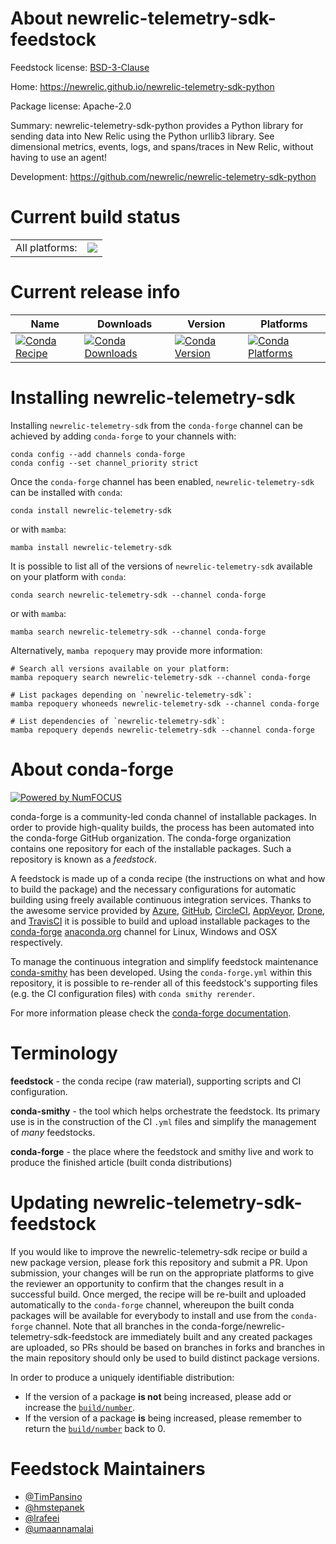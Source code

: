 About newrelic-telemetry-sdk-feedstock
======================================

Feedstock license: [BSD-3-Clause](https://github.com/conda-forge/newrelic-telemetry-sdk-feedstock/blob/main/LICENSE.txt)

Home: https://newrelic.github.io/newrelic-telemetry-sdk-python

Package license: Apache-2.0

Summary: newrelic-telemetry-sdk-python provides a Python library for sending data into New Relic using the Python urllib3 library. See dimensional metrics, events, logs, and spans/traces in New Relic, without having to use an agent!

Development: https://github.com/newrelic/newrelic-telemetry-sdk-python

Current build status
====================


<table><tr><td>All platforms:</td>
    <td>
      <a href="https://dev.azure.com/conda-forge/feedstock-builds/_build/latest?definitionId=19815&branchName=main">
        <img src="https://dev.azure.com/conda-forge/feedstock-builds/_apis/build/status/newrelic-telemetry-sdk-feedstock?branchName=main">
      </a>
    </td>
  </tr>
</table>

Current release info
====================

| Name | Downloads | Version | Platforms |
| --- | --- | --- | --- |
| [![Conda Recipe](https://img.shields.io/badge/recipe-newrelic--telemetry--sdk-green.svg)](https://anaconda.org/conda-forge/newrelic-telemetry-sdk) | [![Conda Downloads](https://img.shields.io/conda/dn/conda-forge/newrelic-telemetry-sdk.svg)](https://anaconda.org/conda-forge/newrelic-telemetry-sdk) | [![Conda Version](https://img.shields.io/conda/vn/conda-forge/newrelic-telemetry-sdk.svg)](https://anaconda.org/conda-forge/newrelic-telemetry-sdk) | [![Conda Platforms](https://img.shields.io/conda/pn/conda-forge/newrelic-telemetry-sdk.svg)](https://anaconda.org/conda-forge/newrelic-telemetry-sdk) |

Installing newrelic-telemetry-sdk
=================================

Installing `newrelic-telemetry-sdk` from the `conda-forge` channel can be achieved by adding `conda-forge` to your channels with:

```
conda config --add channels conda-forge
conda config --set channel_priority strict
```

Once the `conda-forge` channel has been enabled, `newrelic-telemetry-sdk` can be installed with `conda`:

```
conda install newrelic-telemetry-sdk
```

or with `mamba`:

```
mamba install newrelic-telemetry-sdk
```

It is possible to list all of the versions of `newrelic-telemetry-sdk` available on your platform with `conda`:

```
conda search newrelic-telemetry-sdk --channel conda-forge
```

or with `mamba`:

```
mamba search newrelic-telemetry-sdk --channel conda-forge
```

Alternatively, `mamba repoquery` may provide more information:

```
# Search all versions available on your platform:
mamba repoquery search newrelic-telemetry-sdk --channel conda-forge

# List packages depending on `newrelic-telemetry-sdk`:
mamba repoquery whoneeds newrelic-telemetry-sdk --channel conda-forge

# List dependencies of `newrelic-telemetry-sdk`:
mamba repoquery depends newrelic-telemetry-sdk --channel conda-forge
```


About conda-forge
=================

[![Powered by
NumFOCUS](https://img.shields.io/badge/powered%20by-NumFOCUS-orange.svg?style=flat&colorA=E1523D&colorB=007D8A)](https://numfocus.org)

conda-forge is a community-led conda channel of installable packages.
In order to provide high-quality builds, the process has been automated into the
conda-forge GitHub organization. The conda-forge organization contains one repository
for each of the installable packages. Such a repository is known as a *feedstock*.

A feedstock is made up of a conda recipe (the instructions on what and how to build
the package) and the necessary configurations for automatic building using freely
available continuous integration services. Thanks to the awesome service provided by
[Azure](https://azure.microsoft.com/en-us/services/devops/), [GitHub](https://github.com/),
[CircleCI](https://circleci.com/), [AppVeyor](https://www.appveyor.com/),
[Drone](https://cloud.drone.io/welcome), and [TravisCI](https://travis-ci.com/)
it is possible to build and upload installable packages to the
[conda-forge](https://anaconda.org/conda-forge) [anaconda.org](https://anaconda.org/)
channel for Linux, Windows and OSX respectively.

To manage the continuous integration and simplify feedstock maintenance
[conda-smithy](https://github.com/conda-forge/conda-smithy) has been developed.
Using the ``conda-forge.yml`` within this repository, it is possible to re-render all of
this feedstock's supporting files (e.g. the CI configuration files) with ``conda smithy rerender``.

For more information please check the [conda-forge documentation](https://conda-forge.org/docs/).

Terminology
===========

**feedstock** - the conda recipe (raw material), supporting scripts and CI configuration.

**conda-smithy** - the tool which helps orchestrate the feedstock.
                   Its primary use is in the construction of the CI ``.yml`` files
                   and simplify the management of *many* feedstocks.

**conda-forge** - the place where the feedstock and smithy live and work to
                  produce the finished article (built conda distributions)


Updating newrelic-telemetry-sdk-feedstock
=========================================

If you would like to improve the newrelic-telemetry-sdk recipe or build a new
package version, please fork this repository and submit a PR. Upon submission,
your changes will be run on the appropriate platforms to give the reviewer an
opportunity to confirm that the changes result in a successful build. Once
merged, the recipe will be re-built and uploaded automatically to the
`conda-forge` channel, whereupon the built conda packages will be available for
everybody to install and use from the `conda-forge` channel.
Note that all branches in the conda-forge/newrelic-telemetry-sdk-feedstock are
immediately built and any created packages are uploaded, so PRs should be based
on branches in forks and branches in the main repository should only be used to
build distinct package versions.

In order to produce a uniquely identifiable distribution:
 * If the version of a package **is not** being increased, please add or increase
   the [``build/number``](https://docs.conda.io/projects/conda-build/en/latest/resources/define-metadata.html#build-number-and-string).
 * If the version of a package **is** being increased, please remember to return
   the [``build/number``](https://docs.conda.io/projects/conda-build/en/latest/resources/define-metadata.html#build-number-and-string)
   back to 0.

Feedstock Maintainers
=====================

* [@TimPansino](https://github.com/TimPansino/)
* [@hmstepanek](https://github.com/hmstepanek/)
* [@lrafeei](https://github.com/lrafeei/)
* [@umaannamalai](https://github.com/umaannamalai/)

